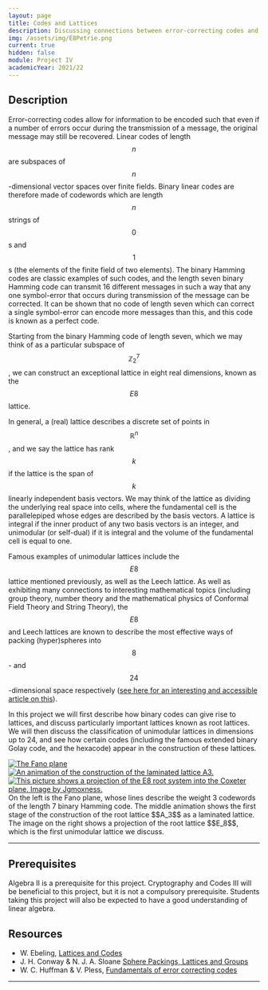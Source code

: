 ```yaml
---
layout: page
title: Codes and Lattices
description: Discussing connections between error-correcting codes and unimodular lattices in dimensions up to 24.
img: /assets/img/E8Petrie.png
current: true
hidden: false
module: Project IV
academicYear: 2021/22
---
```

Description
-----------
Error-correcting codes allow for information to be encoded such that even if a number of errors occur during the transmission of a message, the original message may still be recovered. Linear codes of length $$n$$ are subspaces of $$n$$-dimensional vector spaces over finite fields. Binary linear codes are therefore made of codewords which are length $$n$$ strings of $$0$$s and $$1$$s (the elements of the finite field of two elements). The binary Hamming codes are classic examples of such codes, and the length seven binary Hamming code can transmit 16 different messages in such a way that any one symbol-error that occurs during transmission of the message can be corrected. It can be shown that no code of length seven which can correct a single symbol-error can encode more messages than this, and this code is known as a perfect code.

Starting from the binary Hamming code of length seven, which we may think of as a particular subspace of $$\mathbb{Z}_2^7$$, we can construct an exceptional lattice in eight real dimensions, known as the $$E8$$ lattice.

In general, a (real) lattice describes a discrete set of points in $$\mathbb{R}^n$$, and we say the lattice has rank $$k$$ if the lattice is the span of $$k$$ linearly independent basis vectors. We may think of the lattice as dividing the underlying real space into cells, where the fundamental cell is the parallelepiped whose edges are described by the basis vectors. A lattice is integral if the inner product of any two basis vectors is an integer, and unimodular (or self-dual) if it is integral and the volume of the fundamental cell is equal to one.

Famous examples of unimodular lattices include the $$E8$$ lattice mentioned previously, as well as the Leech lattice. As well as exhibiting many connections to interesting mathematical topics  (including group theory, number theory and the mathematical physics of Conformal Field Theory and String Theory), the $$E8$$ and Leech lattices are known to describe the most effective ways of packing (hyper)spheres into $$8$$- and $$24$$-dimensional space respectively ([see here for an interesting and accessible article on this][SpherePacking]).

In this project we will first describe how binary codes can give rise to lattices, and discuss particularly important lattices known as root lattices. We will then discuss the classification of unimodular lattices in dimensions up to 24, and see how certain codes (including the famous extended binary Golay code, and the hexacode) appear in the construction of these lattices. 

<div class="img_row">
	 <a title="Gunther, Public domain, via Wikimedia Commons" href="https://commons.wikimedia.org/wiki/File:Fano_plane.svg"><img class="col one left" alt="The Fano plane" src="https://upload.wikimedia.org/wikipedia/commons/thumb/a/af/Fano_plane.svg/512px-Fano_plane.svg.png"></a>
	 <a title="I, Jonathunder, CC BY-SA 3.0 &lt;http://creativecommons.org/licenses/by-sa/3.0/&gt;, via Wikimedia Commons" href="https://commons.wikimedia.org/wiki/File:Animated-HCP-Lattice.gif"><img class="col one left" alt="An animation of the construction of the laminated lattice A3." src="https://upload.wikimedia.org/wikipedia/commons/thumb/3/32/Animated-HCP-Lattice.gif/512px-Animated-HCP-Lattice.gif"></a>
	<a title="The E8 root system." href="https://commons.wikimedia.org/wiki/File:E8Petrie.svg"><img class="col one left" alt="This picture shows a projection of the E8 root system into the Coxeter plane. Image by Jgmoxness." src="https://upload.wikimedia.org/wikipedia/commons/thumb/1/14/E8Petrie.svg/512px-E8Petrie.svg.png"></a>
</div>
<div class="col three caption" markdown="span">
    On the left is the Fano plane, whose lines describe the weight 3 codewords of the length 7 binary Hamming code. The middle animation shows the first stage of the construction of the root lattice $$A_3$$ as a laminated lattice. The image on the right shows a projection of the root lattice $$E_8$$, which is the first unimodular lattice we discuss.
</div>

***

 
Prerequisites
-------------

Algebra II is a prerequisite for this project. Cryptography and Codes III will be beneficial to this project, but it is not a compulsory prerequisite. Students taking this project will also be expected to have a good understanding of linear algebra.

Resources
----------
* W. Ebeling, [Lattices and Codes]
* J. H. Conway &amp; N. J. A. Sloane [Sphere Packings, Lattices and Groups]
* W. C. Huffman &amp; V. Pless, [Fundamentals of error correcting codes]

***

[Lattices and Codes]:https://library.dur.ac.uk/search~S1?/Yhirzebruch+lattices&searchscope=1&SORT=D/Yhirzebruch+lattices&searchscope=1&SORT=D&SUBKEY=hirzebruch+lattices/1%2C2%2C2%2CE/frameset&FF=Yhirzebruch+lattices&searchscope=1&SORT=D&1%2C1%2C
[Sphere Packings, Lattices and Groups]:http://library.dur.ac.uk/search~S1?/Yconway+sphere+packings&searchscope=1&SORT=D/Yconway+sphere+packings&searchscope=1&SORT=D&SUBKEY=conway+sphere+packings/1%2C2%2C2%2CE/frameset&FF=Yconway+sphere+packings&searchscope=1&SORT=D&2%2C2%2C
[SpherePacking]:https://www.quantamagazine.org/sphere-packing-solved-in-higher-dimensions-20160330
[Fundamentals of error correcting codes]:http://library.dur.ac.uk/search~S1?/Yfundamentals+of+error+correcting&searchscope=1&SORT=DZ/Yfundamentals+of+error+correcting&searchscope=1&SORT=DZ&extended=1&SUBKEY=fundamentals+of+error+correcting/1%2C5%2C5%2CE/frameset&FF=Yfundamentals+of+error+correcting&searchscope=1&SORT=DZ&1%2C1%2C